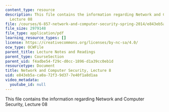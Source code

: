 ```yaml
---
content_type: resource
description: This file contains the information regarding Network and Computer Security,
  Lecture 08
file: /courses/6-857-network-and-computer-security-spring-2014/e843eb5aca0a72f39d377e40f1a8d1aa_MIT6_857S14_Lec08.pdf
file_size: 2979148
file_type: application/pdf
learning_resource_types: []
license: https://creativecommons.org/licenses/by-nc-sa/4.0/
ocw_type: OCWFile
parent_title: Lecture Notes and Readings
parent_type: CourseSection
parent_uid: f4adbe54-f29c-d0cc-1896-d1a39cc0eb1d
resourcetype: Document
title: Network and Computer Security, Lecture 8
uid: e843eb5a-ca0a-72f3-9d37-7e40f1a8d1aa
video_metadata:
  youtube_id: null
---
```

This file contains the information regarding Network and Computer Security, Lecture 08